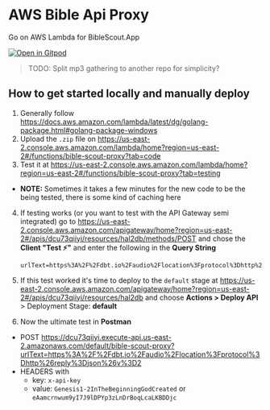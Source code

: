 # AWS Bible Api Proxy
Go on AWS Lambda for BibleScout.App

[![Open in Gitpod](https://gitpod.io/button/open-in-gitpod.svg)](https://github.com/ericop/aws-bible-api-proxy)

> TODO: Split mp3 gathering to another repo for simplicity?

## How to get started locally and manually deploy
1. Generally follow https://docs.aws.amazon.com/lambda/latest/dg/golang-package.html#golang-package-windows
2. Upload the `.zip` file on https://us-east-2.console.aws.amazon.com/lambda/home?region=us-east-2#/functions/bible-scout-proxy?tab=code
3. Test it at https://us-east-2.console.aws.amazon.com/lambda/home?region=us-east-2#/functions/bible-scout-proxy?tab=testing
  - **NOTE:** Sometimes it takes a few minutes for the new code to be the being tested, there is some kind of caching here
4. If testing works (or you want to test with the API Gateway semi integrated) go to https://us-east-2.console.aws.amazon.com/apigateway/home?region=us-east-2#/apis/dcu73qiiyi/resources/hal2db/methods/POST and chose the **Client "Test ⚡"** and enter the following in the **Query String**

   ```
   urlText=https%3A%2F%2Fdbt.io%2Faudio%2Flocation%3Fprotocol%3Dhttp%26reply%3Djson%26v%3D2
   ```

6. If this test worked it's time to deploy to the `default` stage at https://us-east-2.console.aws.amazon.com/apigateway/home?region=us-east-2#/apis/dcu73qiiyi/resources/hal2db and choose **Actions > Deploy API** > Deployment Stage: **default**
7. Now the ultimate test in **Postman**
- POST https://dcu73qiiyi.execute-api.us-east-2.amazonaws.com/default/bible-scout-proxy?urlText=https%3A%2F%2Fdbt.io%2Faudio%2Flocation%3Fprotocol%3Dhttp%26reply%3Djson%26v%3D2
- HEADERS with 
    - key: `x-api-key`
    - value: `Genesis1-2InTheBeginningGodCreated` or `eAamcrnwum9yI7J9lDPYp3zLnDrBoqLcaLKBDDjc`
